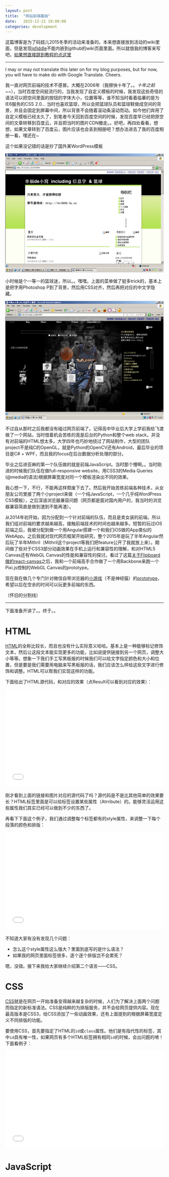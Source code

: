 ```yaml
---
layout: post
title:  "网站前端基础"
date:   2015-12-21 19:00:00
categories: development
---
```


这篇博客是为了码妞儿2015冬季的活动来准备的。本来想直接放到活动的wiki里面，但是发现[jsfiddle](http://jsfiddle.net)不能内嵌到github的wiki页面里面。所以就借我的博客来写吧。[如果想直接跳到教程的点这里](#main)

***

I may or may not translate this later on for my blog purposes, but for now, you will have to make do with Google Translate. Cheers.

我一直对网页前端的技术不感冒。大概在2006年（我擦快十年了。。_十年之前~~_），当时百度空间挺流行的，当我发现了自定义模板的时候，我发现这些奇怪的语法可以把空间里面的按钮的字体大小，位置等等，谁不知当时看着临摹的是为IE6服务的CSS 2.0... 当时也喜欢篮球，所以会把篮球队员和篮球鞋做成空间的背景，并且会固定到屏幕中间，所以背景不会随着滚动条滚动而动。如今他们弃用了自定义模板已经太久了，到笔者今天回到百度空间的时候，发现百度早已经把原空间的文章转移到百度云，并且把当时的图片CDN撤走。。好吧，再四处看看，想想，如果文章转到了百度云，图片应该也会丢到相册吧？想办法进去了我的百度相册一看，嘿还在~

这个如果没记错的话是抄了国外某WordPress模板

![](/img/old_blog_css_1.jpg)

小时候是个一等一的篮球迷，所以。。嘿嘿。上面的菜单做了挺多trick的，基本上是把字用Photoshop P到了背景，然后用CSS对齐，然后再把对应的中文字隐藏。

![](/img/old_blog_css.jpg)

不过自从那时之后我都没有碰过网页前端了。记得高中毕业后大学上学前我给飞渡做了一个网站，当时借着机会苦练的竟是后台的Python和整个web stack，并没有对前端的HTML想太多。大学四年也巧妙地绕过了网站制作，大型的团队project不是纯C的OpenGL，就是Python的OpenCV还有Android，最后毕业的项目是C# + WPF，而且我的focus在后台数据分析处理的部分。

毕业之后进亚麻的第一个队伍做的就是前端JavaScript。当时那个懵啊。。当时刚进的时候我们队伍在做full-responsive website，用CSS3的Media Queries (\@media的语法)根据屏幕宽度对同一个模板渲染出不同的效果。

我心想一下，不行，不能再这样颓废下去了。然后我开始苦练前端各种技术，从女朋友公司里接了两个小project来做（一个纯JavaScript，一个几乎纯WordPress CSS模板），之后深谙浏览器兼容问题（网页都是面对国内用户的，我当时的浏览器兼容简直是做到渣到不能再渣）。

从2014年初开始，因为分配到一个针对前端的队伍，而且是卖女装的前端，所以我们组对前端的要求越来越高，接触前端技术的时间也越来越多。短暂的玩过iOS前端之后，我被分配到做一个用Angular搭建一个和我们iOS做的App类似的WebApp。之后我就对现代网页框架开始研究，整个2015年是玩了半年Angular然后玩了半年Mithril（Mithril这个project等我们把feature公开了我就放上来）。期间做了些对于CSS3部分动画效果在手机上运行和兼容性的理解，和对HTML5 Canvas还有WebGL Canvas的性能和兼容性的探讨。看过了这篇[关于Flipboard做的react-canvas](http://engineering.flipboard.com/2015/02/mobile-web/)之后，我和一个前端高手合作做了一个用Backbone来跑一个Pixi.js控制的WebGL Canvas的prototype。

现在我在做几个专门针对微信自带浏览器的[小游戏](http://www.divby0.io/SongQuiz/v0/?/cn)（不是神经猫）的[prototype](http://www.divby0.io/ThePullUpGame/)，希望以后在空余的时间可以玩更多前端的东西。

（怀旧的分割线）
***

<a name="main"></a>

下面准备开讲了。。终于。。

# HTML

[HTML](http://www.w3school.com.cn/html/html_intro.asp)的全称比较长，而且也没有什么实际意义哈哈。基本上是一种能够标记修饰文本，然后让这段文本能实现更多的功能，比如说提供链接到另一个网页，调整大小等等。想象一下我们手工写黑板报的时候我们可以给文字指定颜色和大小和位置，但是要是我们需要用电脑来写黑板报的话，我们应该怎么样给这些文字进行修饰和调整。HTML可以帮我们实现这样的功能。

下面给出了HTML源代码，和对应的效果（点Result可以看到对应的效果）：

<iframe width="100%" height="310" src="//jsfiddle.net/8uxrskz7/8/embedded/html,result" frameborder="0"></iframe>

刚才看到上面的链接和图片对应的源代码了吗？源代码是不是比其他简单的效果要长？HTML标签里面是可以给标签设置某些属性（Atrribute）的。能够灵活运用这些属性我们其实已经可以做到不少的东西了。

再看下下面这个例子，我们通过调整每个标签都有的style属性，来调整一下每个段落的颜色和排版：

<iframe width="100%" height="310" src="//jsfiddle.net/lhr0909/g2aju4j4/1/embedded/html,result"  frameborder="0"></iframe>

不知道大家有没有发现几个问题：

* 怎么这个style属性这么强大？里面到底写的是什么语法？
* 如果我的网页里面标签很多，逐个逐个排版岂不会累死？

嗯，没错。接下来我给大家继续介绍第二个语言——CSS。

# CSS

[CSS](http://www.w3school.com.cn/css/css_intro.asp)就是在网页一开始准备变得越来越复杂的时候，人们为了解决上面两个问题而指定的新标准语法。CSS是纯粹的为排版服务，并不会给网页提供内容。现在最高版本是CSS3，给CSS添加了一些动画效果，还有上面提到的根据屏幕宽度定义不同排版的功能。

要使用CSS，首先要指定了HTML的`id`或`class`属性。他们是有指代性的标签，其中`id`具有唯一性，如果网页有多个HTML标签拥有相同`id`的时候，会出问题的唷！下面看例子：

<iframe width="100%" height="310" src="//jsfiddle.net/lhr0909/8sd9qjzb/embedded/html,css,result" frameborder="0"></iframe>

# JavaScript
